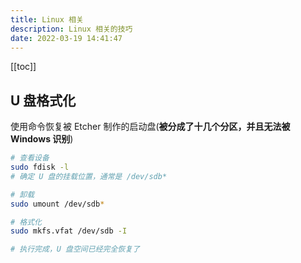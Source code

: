 ```yaml
---
title: Linux 相关
description: Linux 相关的技巧
date: 2022-03-19 14:41:47
---
```


[[toc]]

## U 盘格式化

使用命令恢复被 Etcher 制作的启动盘(**被分成了十几个分区，并且无法被 Windows 识别**)

```bash
# 查看设备
sudo fdisk -l
# 确定 U 盘的挂载位置，通常是 /dev/sdb*

# 卸载
sudo umount /dev/sdb*

# 格式化
sudo mkfs.vfat /dev/sdb -I

# 执行完成，U 盘空间已经完全恢复了
```
